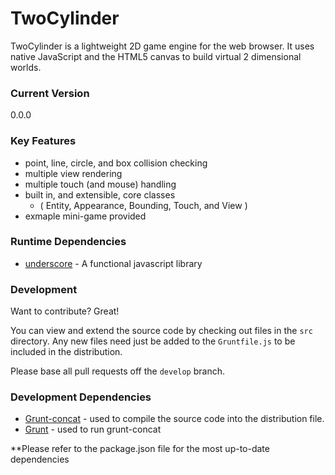 # TwoCylinder

TwoCylinder is a lightweight 2D game engine for the web browser. It uses native JavaScript and the HTML5 canvas to build virtual 2 dimensional worlds.

### Current Version
0.0.0

### Key Features

  - point, line, circle, and box collision checking
  - multiple view rendering
  - multiple touch (and mouse) handling
  - built in, and extensible, core classes
      - ( Entity, Appearance, Bounding, Touch, and View )
  - exmaple mini-game provided

### Runtime Dependencies

* [underscore] - A functional javascript library

### Development

Want to contribute? Great!

You can view and extend the source code by checking out files in the `src` directory. Any new files need just be added to the `Gruntfile.js` to be included in the distribution.

Please base all pull requests off the `develop` branch.

### Development Dependencies

* [Grunt-concat] - used to compile the source code into the distribution file.
* [Grunt] - used to run grunt-concat


**Please refer to the package.json file for the most up-to-date dependencies

   [underscore]: <http://underscorejs.org/>
   [grunt]: <http://gruntjs.com>
   [grunt-concat]: <https://github.com/gruntjs/grunt-contrib-concat>
